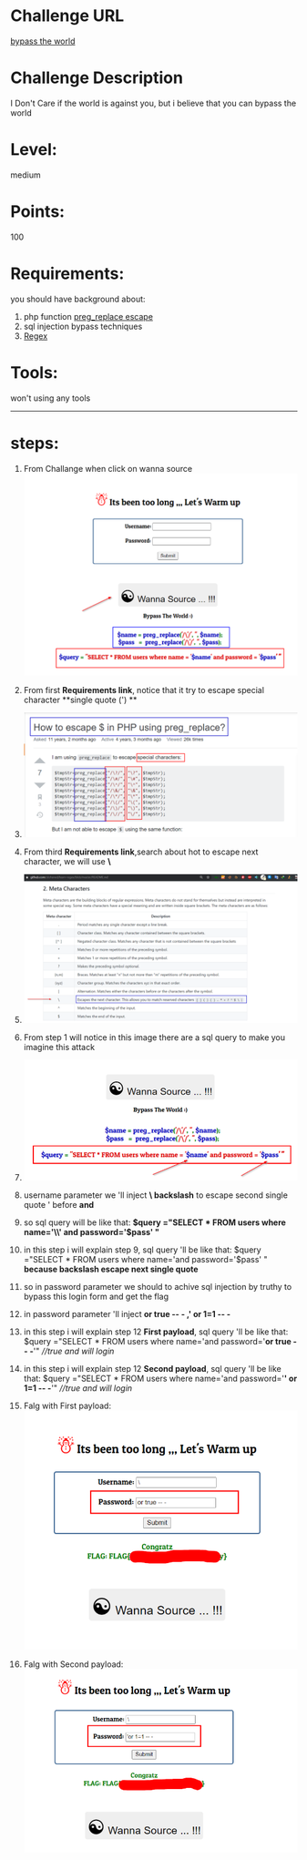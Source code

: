 Challenge URL
===============
[bypass the world](https://cybertalents.com/challenges/web/bypass-the-world)

Challenge Description
===============
I Don't Care if the world is against you, but i believe that you can bypass the world

Level:
===============
medium

Points:
===============
100

Requirements: 
===============
you should have background about:
1. php function [preg_replace escape](https://stackoverflow.com/questions/767714/how-to-escape-in-php-using-preg-replace) 
2. sql injection bypass techniques 
3. [Regex](https://github.com/ziishaned/learn-regex/blob/master/README.md)

Tools:
===============
won't using any tools

___


# steps:
1. From Challange when click on wanna source ![](images/bypass_the_world/source.png)

2. From first **Requirements link**, notice that it try to escape special character **single quote (') **

3. ![](images/bypass_the_world/single_quote.png)

4. From third **Requirements link**,search about hot to escape next character, we will use **\\**

5. ![](images/bypass_the_world/escape.png)

6. From step 1 will notice in this image there are a sql query to make you imagine this attack 

7. ![](images/bypass_the_world/query.png)

8. username parameter we 'll inject **\ backslash** to escape second single quote ' before **and**

9. so sql query will be like that: **$query ="SELECT * FROM users where name='\\' and password='$pass' "**

10. in this step i will explain step 9, sql query 'll be like that: $query ="SELECT * FROM users where name='and password='$pass' " **because backslash escape next single quote**

11. so in password parameter we should to achive sql injection by truthy to bypass this login form and get the flag

12. in password parameter 'll inject **or true -- - ,' or 1=1 -- -**

13. in this step i will explain step 12 **First payload**, sql query 'll be like that: $query ="SELECT * FROM users where name='and password='**or true -- -**'" *//true and will login*

14. in this step i will explain step 12 **Second payload**, sql query 'll be like that: $query ="SELECT * FROM users where name='and password='**' or 1=1 -- -**'" *//true and will login*

15. Falg with First payload:
  ![](images/bypass_the_world/flag1.png)
16. Falg with Second payload:
  ![](images/bypass_the_world/flag2.png)
